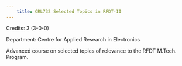 ```yaml
---
    title: CRL732 Selected Topics in RFDT-II
---
```

Credits: 3 (3-0-0)

Department: Centre for Applied Research in Electronics

Advanced course on selected topics of relevance to the RFDT M.Tech. Program.
